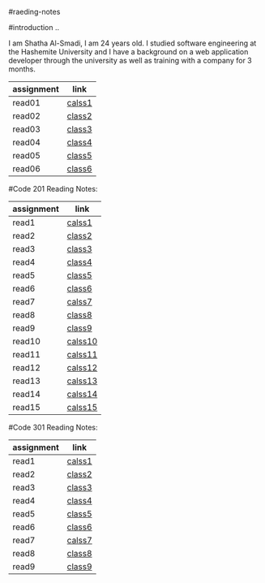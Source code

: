 #raeding-notes


#introduction ..

I am Shatha Al-Smadi, I am 24 years old. I studied software engineering at the Hashemite University and I have a background on a web application developer through the university as well as training with a company for 3 months.

|assignment |link|
|-----------|----|
|read01|[calss1](read01.md)|
|read02|[class2](read02.md)|
|read03|[class3](read03.md)|
|read04|[class4](read04.md)|
|read05|[class5](read05.md)|
|read06|[class6](read06.md)|


#Code 201 Reading Notes:

|assignment |link|
|-----------|----|
|read1|[calss1](read1.md)|
|read2|[class2](read2.md)|
|read3|[class3](read3.md)|
|read4|[class4](read4.md)|
|read5|[class5](read5.md)|
|read6|[class6](read6.md)|
|read7|[calss7](read7.md)|
|read8|[class8](read8.md)|
|read9|[class9](read9.md)|
|read10|[calss10](read10.md)|
|read11|[calss11](read11.md)|
|read12|[calss12](read12.md)|
|read13|[calss13](read13.md)|
|read14|[calss14](read14.md)|
|read15|[calss15](read15.md)|

#Code 301 Reading Notes:

|assignment |link|
|-----------|----|
|read1|[calss1](read001.md)|
|read2|[class2]()|
|read3|[class3]()|
|read4|[class4]()|
|read5|[class5]()|
|read6|[class6]()|
|read7|[calss7]()|
|read8|[class8]()|
|read9|[class9]()|

